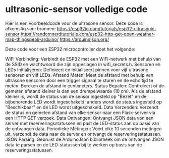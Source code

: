 # ultrasonic-sensor volledige code

Hier is een voorbeeldcode voor de ultrasone sensor. Deze code is afkomstig van: 
bronnen: https://esp32io.com/tutorials/esp32-ultrasonic-sensor 
https://randomnerdtutorials.com/esp32-http-get-open-weather-map-thingspeak-arduino/ 
https://arduinojson.org/

Deze code voor een ESP32 microcontroller doet het volgende:

WiFi Verbinding: Verbindt de ESP32 met een WiFi-netwerk met behulp van de SSID en wachtwoord die zijn opgeslagen in wifi_secrets.h.
Sensoren en LEDs Initialiseren: Definieert en initialiseert pinnen voor vijf ultrasone sensoren en vijf LEDs.
Afstand Meten: Meet de afstand met behulp van ultrasone sensoren door een trigger signaal te sturen en de echo tijd te meten. Bereken de afstand in centimeters.
Status Bepalen: Controleert of de gemeten afstand kleiner is dan een drempelwaarde (10 cm). Als de afstand kleiner is, wordt de status van de sensor ingesteld op "Bezet" en de bijbehorende LED wordt ingeschakeld; anders wordt de status ingesteld op "Beschikbaar" en de LED wordt uitgeschakeld.
Data Verzenden: Verzendt de status en gemeten afstand van elke sensor naar een Flask-server via een HTTP GET verzoek.
Data Ontvangen: Ontvangt JSON data van een server met reserveringsstatussen en past de LED-status aan op basis van de ontvangen data.
Periodieke Metingen: Voert elke 10 seconden metingen uit, verzendt de data naar de server en ontvangt de reserveringsstatussen.
JSON Parsing: Gebruikt de ArduinoJson bibliotheek om de ontvangen JSON data te parsen en de LED-statussen bij te werken op basis van de reserveringsstatussen.
